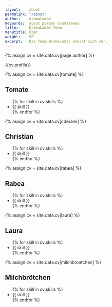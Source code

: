 ```yaml
---
layout:    about
permalink: "/about"
author:    dramalamas
keywords:  about person dramalamas
title:     DramaLamas Team
menutitle: Über
weight:    90
excerpt:   Das Team DramaLamas stellt sich vor.
---
```

<script async defer src="https://buttons.github.io/buttons.js"></script>
{% assign cv = site.data.cv[page.author] %}

<div class="md-card no-border">
    <p>{{cv.profile}}</p>
</div>

{% assign cv = site.data.cv[tomate] %}
<div class="md-card shadow">
    <div class="title icon-stats-bars">
        <h2>Tomate</h2>
    </div>
    <div class="content">
        <ul>
            {% for skill in cv.skills %}
            <li>{{ skill }}</li>
            {% endfor %}
        </ul>
    </div>
</div>

{% assign cv = site.data.cv[cdecker] %}
<div class="md-card shadow">
    <div class="title icon-stats-bars">
        <h2>Christian</h2>
    </div>
    <div class="content">
        <ul>
            {% for skill in cv.skills %}
            <li>{{ skill }}</li>
            {% endfor %}
        </ul>
    </div>
</div>

{% assign cv = site.data.cv[rabea] %}
<div class="md-card shadow">
    <div class="title icon-stats-bars">
        <h2>Rabea</h2>
    </div>
    <div class="content">
        <ul>
            {% for skill in cv.skills %}
            <li>{{ skill }}</li>
            {% endfor %}
        </ul>
    </div>
</div>

{% assign cv = site.data.cv[laura] %}
<div class="md-card shadow">
    <div class="title icon-stats-bars">
        <h2>Laura</h2>
    </div>
    <div class="content">
        <ul>
            {% for skill in cv.skills %}
            <li>{{ skill }}</li>
            {% endfor %}
        </ul>
    </div>
</div>

{% assign cv = site.data.cv[milchbroetchen] %}
<div class="md-card shadow">
    <div class="title icon-stats-bars">
        <h2>Milchbrötchen</h2>
    </div>
    <div class="content">
        <ul>
            {% for skill in cv.skills %}
            <li>{{ skill }}</li>
            {% endfor %}
        </ul>
    </div>
</div>


<!--
<p class="github-button-container">
<a class="github-button" href="https://github.com/jwillmer/jekyllDecent" data-size="large" data-show-count="true" aria-label="Star jwillmer/jekyllDecent on GitHub">jekyllDecent</a>
</p>
-->
